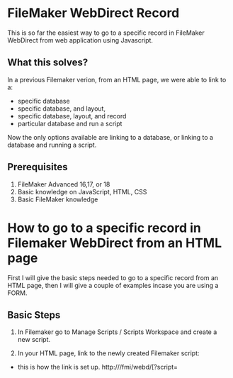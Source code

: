 # FileMaker WebDirect Record
This is so far the easiest way to go to a specific record in FileMaker WebDirect from web application using Javascript.

## What this solves?
In a previous Filemaker verion, from an HTML page, we were able to link to a:
- specific database
- specific database, and layout,
- specific database, layout, and record
- particular database and run a script

Now the only options available are linking to a database, or linking to a database and running a script.

## Prerequisites
1. FileMaker Advanced 16,17, or 18
2. Basic knowledge on JavaScript, HTML, CSS
3. Basic FileMaker knowledge

# How to go to a specific record in Filemaker WebDirect from an HTML page
First I will give the basic steps needed to go to a specific record from an HTML page, then I will give a couple of examples incase you are using a FORM.

## Basic Steps
1. In Filemaker go to Manage Scripts / Scripts Workspace and create a new script.

2. In your HTML page, link to the newly created Filemaker script:
- this is how the link is set up. 
http://<host>/fmi/webd/<database name>[?script=<script name>[&param=<script parameter>]]
- where <script parameter> = the Recordid you want to go to
- if you want to know how to PUSH a Recordid into the script parameter click HERE.
This is directly from FileMaker WevDirect 18 Guide
https://fmhelp.filemaker.com/docs/18/en/fmwd/#accessing_linking
  
3. In Filemaker go to script you created.
- below is an image of what should go into your script.
- you can change and manipulate to match your environment, and situation, but this is a basic outline.
![Script](/go_to_record.png)

4. As you can see this will get your id parameter from the url and go to that record.

# How to get a users ID into the url to pass to filemaker.
The most common reason someone wants to go to a specific record from an HTML page is that they have a login form and wants the user that logs in to go straight to the FileMaker record specific to them.
###### So Let's Do That.

## Things to keep in mind.
1. We are only going to be using email to login the user. You can use the same logic to sign them in with email and pass, or whatever credentials of your choosing, but for now we will use just email.
2. When a user logs in, they access the FileMaker database using the credentials of that privilege set. So if necessary, create a guest account with a limited privilage set.
3. I will not be going over how to make this more secure, that is on you. However with that being said, FileMaker has made this very secure already.

## Steps to get a users ID into the url to pass to filemaker.
1. 
